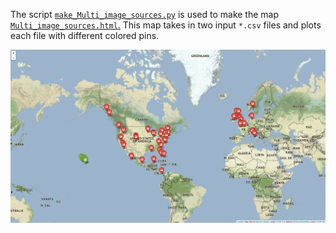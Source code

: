 The script [`make_Multi_image_sources.py`](./make_Multi_image_sources.py) is used to make the map [`Multi_image_sources.html`.](./Multi_image_sources.html)  This map takes in two input `*.csv` files and plots each file with different colored pins.

![](./sample_screenshots/multicoloredpins.png)